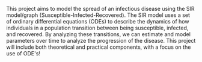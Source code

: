 This project aims to model the spread of an infectious disease using the SIR model/graph (Susceptible-Infected-Recovered). The SIR model uses a set of ordinary differential equations (ODEs) to describe the dynamics of how individuals in a population transition between being susceptible, infected, and recovered. By analyzing these transitions, we can estimate and model parameters over time to analyze the progression of the disease. This project will include both theoretical and practical components, with a focus on the use of ODE's!
